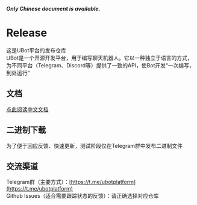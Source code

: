 ***Only Chinese document is available.***
# Release
这是UBot平台的发布仓库  
UBot是一个开源开发平台，用于编写聊天机器人。它以一种独立于语言的方式，为不同平台（Telegram、Discord等）提供了一致的API，使Bot开发“一次编写，到处运行”  
## 文档
[点此阅读中文文档](https://www.kancloud.cn/qiqi1354092549/ubot/content)
## 二进制下载
为了便于回应反馈、快速更新，测试阶段仅在Telegram群中发布二进制文件
## 交流渠道
Telegram群（主要方式）：[https://t.me/ubotplatform](https://t.me/ubotplatform)  
Github Issues（适合需要跟踪状态的反馈）：请正确选择对应仓库  
